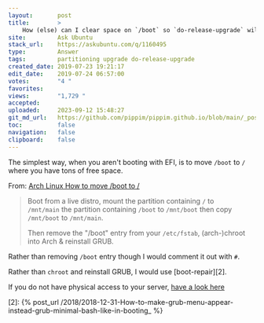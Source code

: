 ```yaml
---
layout:       post
title:        >
    How (else) can I clear space on `/boot` so `do-release-upgrade` will work?
site:         Ask Ubuntu
stack_url:    https://askubuntu.com/q/1160495
type:         Answer
tags:         partitioning upgrade do-release-upgrade
created_date: 2019-07-23 19:21:17
edit_date:    2019-07-24 06:57:00
votes:        "4 "
favorites:    
views:        "1,729 "
accepted:     
uploaded:     2023-09-12 15:48:27
git_md_url:   https://github.com/pippim/pippim.github.io/blob/main/_posts/2019/2019-07-23-How-_else_-can-I-clear-space-on-__boot_-so-_do-release-upgrade_-will-work_.md
toc:          false
navigation:   false
clipboard:    false
---
```


The simplest way, when you aren't booting with EFI, is to move `/boot` to `/` where you have tons of free space.

From: [Arch Linux How to move /boot to /][1]

> Boot from a live distro, mount the partition containing `/` to  
> `/mnt/main` the partition containing `/boot` to `/mnt/boot` then copy  
> `/mnt/boot` to `/mnt/main`.  
>   
> Then remove the "/boot" entry from your `/etc/fstab`, (arch-)chroot  
> into Arch & reinstall GRUB.  

Rather than removing `/boot` entry though I would comment it out with `#`.

Rather than `chroot` and reinstall GRUB, I would use [boot-repair][2].

If you do not have physical access to your server, [have a look here](https://askubuntu.com/questions/1160618/how-do-i-resize-partitions-when-i-dont-have-physical-access-to-a-remote-server)

  [1]: https://bbs.archlinux.org/viewtopic.php?id=182901
  [2]: {% post_url /2018/2018-12-31-How-to-make-grub-menu-appear-instead-grub-minimal-bash-like-in-booting_ %}
